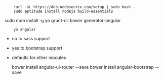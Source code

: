         curl -sL https://deb.nodesource.com/setup | sudo bash -
        sudo aptitude install nodejs build-essentials

sudo npm install -g yo grunt-cli bower generator-angular


        yo angular

- no to sass support
- yes to bootstrap support
- defaults for other modules


	bower install angular-ui-router --save
	bower install angular-bootstrap --save
